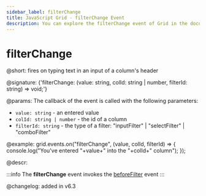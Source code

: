 ```yaml
---
sidebar_label: filterChange
title: JavaScript Grid - filterChange Event 
description: You can explore the filterChange event of Grid in the documentation of the DHTMLX JavaScript UI library. Browse developer guides and API reference, try out code examples and live demos, and download a free 30-day evaluation version of DHTMLX Suite.
---
```


# filterChange

@short: fires on typing text in an input of a column's header

@signature: {'filterChange: (value: string, colId: string | number, filterId: string) => void;'}

@params:
The callback of the event is called with the following parameters:

- `value: string` - an entered value
- `colId: string | number` - the id of a column
- `filterId: string` - the type of a filter: "inputFilter" | "selectFilter" | "comboFilter"

@example:
grid.events.on("filterChange", (value, colId, filterId) => {
    console.log("You've entered "+value+" into the "+colId+" column");
});

@descr:

:::info
The **filterChange** event invokes the [beforeFilter](grid/api/grid_beforefilter_event.md) event
:::

@changelog: added in v6.3
